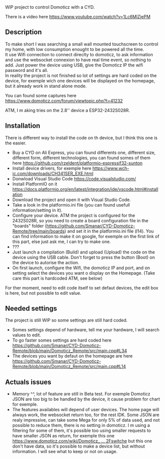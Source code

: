 WIP project to control Domoticz with a CYD.

There is a video here https://www.youtube.com/watch?v=1Lc6MlZjePM

## Description   

To make short I was searching a small wall mounted touchscreen to control my home, with low consumption enought to be powered all the time.   
It use Wifi connection to connect direclty to domoticz, to ask information and use the websocket connexion to have real time event, so nothing to add. Just power the device using USB, give the Domoticz IP the wifi password and it's all.   
In reality the project is not finished so lot of settings are hard coded on the device, for exemple wich one devices will be displayed on the homepage, but it already work in stand alone mode.   

You can found some captures here https://www.domoticz.com/forum/viewtopic.php?t=41232

ATM, I m aking tries on the 2.8'' device a ESP32-2432S028R.

## Installation   

There is different way to install the code on th device, but I think this one is the easier.   

- Buy a CYD on Ali Express, you can found differents one, different size, different form, different technologies, you can found somes of them here https://github.com/rzeldent/platformio-espressif32-sunton
- Install device drivers, for exemple here https://www.wch-ic.com/downloads/CH341SER_EXE.html   
- Donwload Visual Studio Code https://code.visualstudio.com/    
- Install PlatformIO on it https://docs.platformio.org/en/latest/integration/ide/vscode.html#installation   
- Download the project and open it with Visual Studio Code.
- Take a look in the platformio.ini file (you can found usefull information/setting in it).   
- Configure your device. ATM the project is configured for the 2432S028R, so you need to create a board configuration file in the "boards" folder (https://github.com/Smanar/CYD-Domoticz-Remote/tree/main/boards) and set it in the platformio.ini file (l14). You can find information to make it on google, for exemple on the first link of this part, else just ask me, I can try to make one.   
- ???
- Just launch a compilation (Build) and upload (Upload) the code on the device using the USB cable. Don't forget to press the button (Boot) on the device to autorise the action.
- On first launch, configure the Wifi, the domoticz IP and port, and on setting select the devices you want o display on the Homepage. (Take care this part is hardcoded ATM, see below)   
   
   
For ther moment, need to edit code itself to set defaut devices, the edit box is here, but not possible to edit value.

## Needed settings   

The project is still WIP so some settings are still hard coded.   
- Somes settings depend of hardware, tell me your hardware, I will search values to edit.
- To go faster somes settings are hard coded here https://github.com/Smanar/CYD-Domoticz-Remote/blob/main/Domoticz_Remote/src/main.cpp#L34
- The devices you want by defaut on the homepage are here https://github.com/Smanar/CYD-Domoticz-Remote/blob/main/Domoticz_Remote/src/main.cpp#L14   

## Actuals issues   
- Memory ^^, lot of feature are still in Beta test. For exemple Domoticz JSON are too big to be handled by the device, it cause problem for chart for exemple.
- The features availables will depend of user devices. The home page will always work, the websocket return too, for the rest IDK. Some JSON are realy impressive, can take some Mega for only 5% of data used, and not possible to reduce them, there is no setting in domoticz. I m using a filtering for some of them, it's possible too using smaller requests to have smaller JSON as return, for exemple this one [https://www.domoticz.com/wiki/Domoticz_ ... 2Fswitche](https://www.domoticz.com/wiki/Domoticz_API/JSON_URL%27s#Get_details_of_all_lights.2Fswitches) but this one don't have data, so it's possible to make a device list, but without information. I will see what to keep or not on usage.   

  
